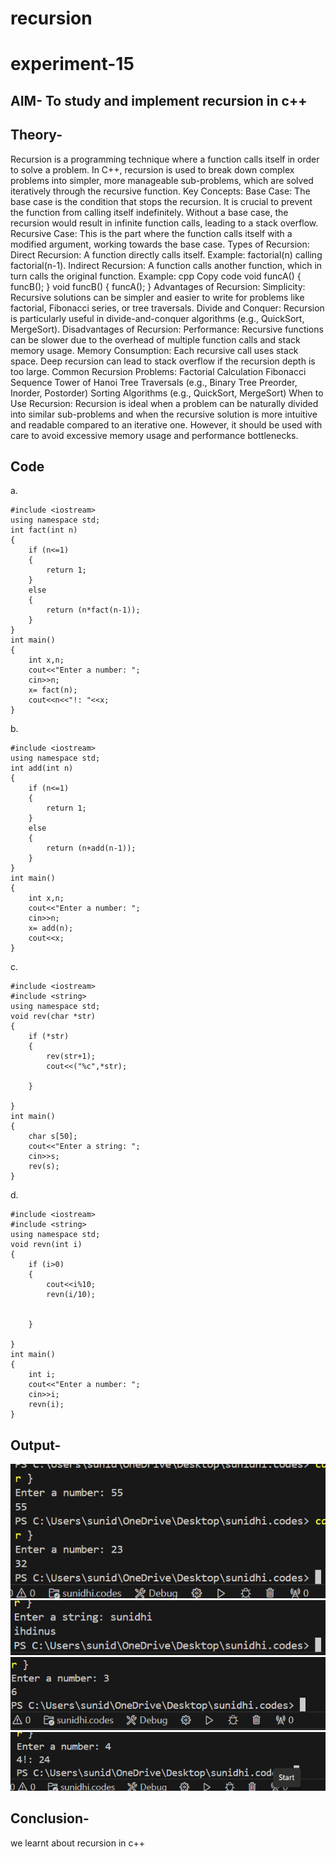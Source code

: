 # recursion
# experiment-15
## AIM- To study and implement recursion in c++
## Theory-
Recursion is a programming technique where a function calls itself in order to solve a problem. In C++, recursion is used to break down complex problems into simpler, more manageable sub-problems, which are solved iteratively through the recursive function.
Key Concepts:
Base Case: The base case is the condition that stops the recursion. It is crucial to prevent the function from calling itself indefinitely. Without a base case, the recursion would result in infinite function calls, leading to a stack overflow.
Recursive Case: This is the part where the function calls itself with a modified argument, working towards the base case.
Types of Recursion:
Direct Recursion: A function directly calls itself.
Example: factorial(n) calling factorial(n-1).
Indirect Recursion: A function calls another function, which in turn calls the original function.
Example:
cpp
Copy code
void funcA() { funcB(); }
void funcB() { funcA(); }
Advantages of Recursion:
Simplicity: Recursive solutions can be simpler and easier to write for problems like factorial, Fibonacci series, or tree traversals.
Divide and Conquer: Recursion is particularly useful in divide-and-conquer algorithms (e.g., QuickSort, MergeSort).
Disadvantages of Recursion:
Performance: Recursive functions can be slower due to the overhead of multiple function calls and stack memory usage.
Memory Consumption: Each recursive call uses stack space. Deep recursion can lead to stack overflow if the recursion depth is too large.
Common Recursion Problems:
Factorial Calculation
Fibonacci Sequence
Tower of Hanoi
Tree Traversals (e.g., Binary Tree Preorder, Inorder, Postorder)
Sorting Algorithms (e.g., QuickSort, MergeSort)
When to Use Recursion:
Recursion is ideal when a problem can be naturally divided into similar sub-problems and when the recursive solution is more intuitive and readable compared to an iterative one. However, it should be used with care to avoid excessive memory usage and performance bottlenecks.
## Code
a.
~~~
#include <iostream>
using namespace std;
int fact(int n)
{
    if (n<=1)
    {
        return 1;
    }
    else
    {
        return (n*fact(n-1));
    }
}
int main()
{
    int x,n;
    cout<<"Enter a number: ";
    cin>>n;
    x= fact(n);
    cout<<n<<"!: "<<x;
}

~~~

b.
~~~
#include <iostream>
using namespace std;
int add(int n)
{
    if (n<=1)
    {
        return 1;
    }
    else
    {
        return (n+add(n-1));
    }
}
int main()
{
    int x,n;
    cout<<"Enter a number: ";
    cin>>n;
    x= add(n);
    cout<<x;
}

~~~
c.
~~~
#include <iostream>
#include <string>
using namespace std;
void rev(char *str)
{
    if (*str)
    {
        rev(str+1);
        cout<<("%c",*str);

    }

}
int main()
{
    char s[50];
    cout<<"Enter a string: ";
    cin>>s;
    rev(s);
}

~~~
d.
~~~
#include <iostream>
#include <string>
using namespace std;
void revn(int i)
{
    if (i>0)
    {
        cout<<i%10;
        revn(i/10);
        

    }

}
int main()
{
    int i;
    cout<<"Enter a number: ";
    cin>>i;
    revn(i);
}

~~~
## Output-
![](https://github.com/SunidhiChoubey/recursion/blob/main/Screenshot%202024-10-01%20022512.png)
![](https://github.com/SunidhiChoubey/recursion/blob/main/Screenshot%202024-10-01%20022431.png)
![](https://github.com/SunidhiChoubey/recursion/blob/main/Screenshot%202024-10-01%20022404.png)
![](https://github.com/SunidhiChoubey/recursion/blob/main/Screenshot%202024-10-01%20022337.png)

## Conclusion-
we learnt about recursion in c++




